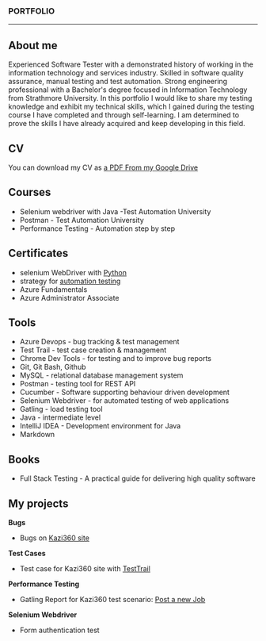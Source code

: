 ### PORTFOLIO
--------------------------------------------------------
## About me

Experienced Software Tester with a demonstrated history of working in the information technology and services industry. Skilled in software quality assurance, manual testing and test automation. Strong engineering professional with a Bachelor's degree focused in Information Technology from Strathmore University.
In this portfolio I would like to share my testing knowledge and exhibit my technical skills, which I gained during the testing course I have completed and through self-learning. I am determined to prove the skills I have already acquired and keep developing in this field. 

## CV

You can download my CV as [a PDF From my Google Drive](https://drive.google.com/file/d/1J2Wc7dWOZObxhNgWKs1T1ayiMKfUbQfP/view?usp=sharing)

## Courses

- Selenium webdriver with Java -Test Automation University
- Postman - Test Automation University
- Performance Testing - Automation step by step

## Certificates

- selenium WebDriver with [Python](https://testautomationu.applitools.com/certificate/?id=3a302557)
- strategy for [automation testing](https://testautomationu.applitools.com/certificate/?id=45f04042)
- Azure Fundamentals
- Azure Administrator Associate

## Tools

- Azure Devops - bug tracking & test management
- Test Trail - test case creation & management
- Chrome Dev Tools - for testing and to improve bug reports
- Git, Git Bash, Github
- MySQL - relational database management system
- Postman - testing tool for REST API
- Cucumber - Software supporting behaviour driven development
- Selenium Webdriver - for automated testing of web applications
- Gatling - load testing tool
- Java - intermediate level
- IntelliJ IDEA - Development environment for Java
- Markdown

## Books

- Full Stack Testing - A practical guide for delivering high quality software


## My projects

**Bugs**
- Bugs on [Kazi360 site](https://drive.google.com/file/d/1s3BprZB-t4-Upoio2HS33yfWR8j63U6v/view?usp=sharing)

**Test Cases**
- Test case for Kazi360 site with [TestTrail](https://drive.google.com/file/d/1WK4K7IYtYdRzV7M2hd5UkGIX95ULcdGu/view?usp=sharing)

**Performance Testing**
- Gatling Report for Kazi360 test scenario: [Post a new Job](https://drive.google.com/file/d/1qLQvNIEYeoZxtptsJGMK6U_-5Gcd30pR/view?usp=sharing)

**Selenium Webdriver**
- Form authentication test